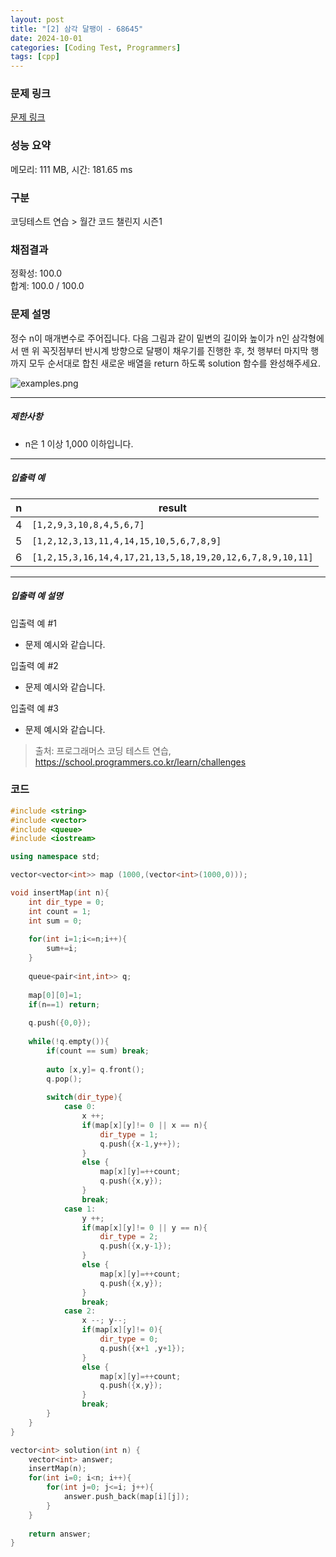 ```yaml
---
layout: post
title: "[2] 삼각 달팽이 - 68645"
date: 2024-10-01
categories: [Coding Test, Programmers]
tags: [cpp]
---
```


### 문제 링크

[문제 링크](https://school.programmers.co.kr/learn/courses/30/lessons/68645)

### 성능 요약

메모리: 111 MB, 시간: 181.65 ms

### 구분

코딩테스트 연습 > 월간 코드 챌린지 시즌1

### 채점결과

정확성: 100.0<br/>합계: 100.0 / 100.0

### 문제 설명

<p>정수 n이 매개변수로 주어집니다. 다음 그림과 같이 밑변의 길이와 높이가 n인 삼각형에서 맨 위 꼭짓점부터 반시계 방향으로 달팽이 채우기를 진행한 후, 첫 행부터 마지막 행까지 모두 순서대로 합친 새로운 배열을 return 하도록 solution 함수를 완성해주세요.</p>

<p><img src="https://grepp-programmers.s3.ap-northeast-2.amazonaws.com/files/production/e1e53b93-dcdf-446f-b47f-e8ec1292a5e0/examples.png" title="" alt="examples.png"></p>

<hr>

<h5>제한사항</h5>

<ul>
<li>n은 1 이상 1,000 이하입니다.</li>
</ul>

<hr>

<h5>입출력 예</h5>
<table class="table">
        <thead><tr>
<th>n</th>
<th>result</th>
</tr>
</thead>
        <tbody><tr>
<td>4</td>
<td><code>[1,2,9,3,10,8,4,5,6,7]</code></td>
</tr>
<tr>
<td>5</td>
<td><code>[1,2,12,3,13,11,4,14,15,10,5,6,7,8,9]</code></td>
</tr>
<tr>
<td>6</td>
<td><code>[1,2,15,3,16,14,4,17,21,13,5,18,19,20,12,6,7,8,9,10,11]</code></td>
</tr>
</tbody>
      </table>
<hr>

<h5>입출력 예 설명</h5>

<p>입출력 예 #1</p>

<ul>
<li>문제 예시와 같습니다.</li>
</ul>

<p>입출력 예 #2</p>

<ul>
<li>문제 예시와 같습니다.</li>
</ul>

<p>입출력 예 #3</p>

<ul>
<li>문제 예시와 같습니다.</li>
</ul>


> 출처: 프로그래머스 코딩 테스트 연습, https://school.programmers.co.kr/learn/challenges

### 코드

```cpp
#include <string>
#include <vector>
#include <queue>
#include <iostream>

using namespace std;

vector<vector<int>> map (1000,(vector<int>(1000,0)));

void insertMap(int n){
    int dir_type = 0;
    int count = 1;
    int sum = 0;
    
    for(int i=1;i<=n;i++){
        sum+=i;
    }
    
    queue<pair<int,int>> q;
    
    map[0][0]=1;
    if(n==1) return;
    
    q.push({0,0});
    
    while(!q.empty()){
        if(count == sum) break;
        
        auto [x,y]= q.front();
        q.pop();
        
        switch(dir_type){
            case 0:
                x ++;
                if(map[x][y]!= 0 || x == n){
                    dir_type = 1;
                    q.push({x-1,y++});
                }
                else {
                    map[x][y]=++count;
                    q.push({x,y});
                }
                break;
            case 1:
                y ++;
                if(map[x][y]!= 0 || y == n){
                    dir_type = 2;
                    q.push({x,y-1});
                }
                else {
                    map[x][y]=++count;
                    q.push({x,y});
                }
                break;
            case 2: 
                x --; y--;
                if(map[x][y]!= 0){
                    dir_type = 0;
                    q.push({x+1 ,y+1});
                }
                else {
                    map[x][y]=++count;
                    q.push({x,y});
                }
                break;
        }
    }
}

vector<int> solution(int n) {
    vector<int> answer;
    insertMap(n);
    for(int i=0; i<n; i++){
        for(int j=0; j<=i; j++){ 
            answer.push_back(map[i][j]);
        }
    }
    
    return answer;
}
```
